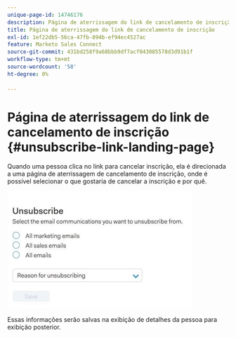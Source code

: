 ```yaml
---
unique-page-id: 14746176
description: Página de aterrissagem do link de cancelamento de inscrição - Documentação do Marketo - Documentação do produto
title: Página de aterrissagem do link de cancelamento de inscrição
exl-id: 1ef22db5-56ca-47fb-894b-ef94ec4527ac
feature: Marketo Sales Connect
source-git-commit: 431bd258f9a68bbb9df7acf043085578d3d91b1f
workflow-type: tm+mt
source-wordcount: '58'
ht-degree: 0%

---
```


# Página de aterrissagem do link de cancelamento de inscrição {#unsubscribe-link-landing-page}

Quando uma pessoa clica no link para cancelar inscrição, ela é direcionada a uma página de aterrissagem de cancelamento de inscrição, onde é possível selecionar o que gostaria de cancelar a inscrição e por quê.

![](assets/1.jpg)

Essas informações serão salvas na exibição de detalhes da pessoa para exibição posterior.
